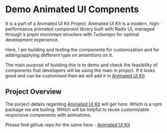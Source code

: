 # Demo Animated UI Compnents

It is a part of a Animated UI Kit Project. Animated UI Kit is a modern, high-performance animated component library built with Radix UI, managed through a pnpm monorepo structure with Turborepo for optimal development experience.

Here, I am building and testing the components for customization and for adding/applying defferent type on aniamtions on it.

The main purpose of building this is to demo and check the feasibility of components that developers will be using the main in project. If it looks good and can be customised then we will add it in [Animated UI Kit](https://github.com/lakinmindfire/animate-ui/tree/dev)


## Project Overview

The porject details regarding [Animated UI Kit](https://github.com/lakinmindfire/animate-ui/tree/dev) will get here. Which is a npm package we are builing. WHich will be helpful to reuse customizable responsive components with animations.

Please find github repo for the same here - [Animated UI Kit](https://github.com/lakinmindfire/animate-ui/tree/dev)
